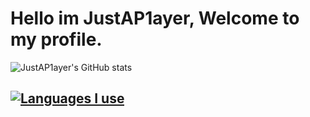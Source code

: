 # Hello im JustAP1ayer, Welcome to my profile.
![JustAP1ayer's GitHub stats](https://github-readme-stats.vercel.app/api?username=JustAP1ayer&show_icons=true&theme=tokyonight)
## [![Languages I use](https://github-readme-stats.vercel.app/api/top-langs/?username=JustAP1ayer&layout=compact&theme=tokyonight)](https://github.com/anuraghazra/github-readme-stats)


<!--
**JustAP1ayer/JustAP1ayer** is a ✨ _special_ ✨ repository because its `README.md` (this file) appears on your GitHub profile.

Here are some ideas to get you started:

- 🔭 I’m currently working on ...
- 🌱 I’m currently learning ...
- 👯 I’m looking to collaborate on ...
- 🤔 I’m looking for help with ...
- 💬 Ask me about ...
- 📫 How to reach me: ...
- 😄 Pronouns: ...
- ⚡ Fun fact: ...
-->
